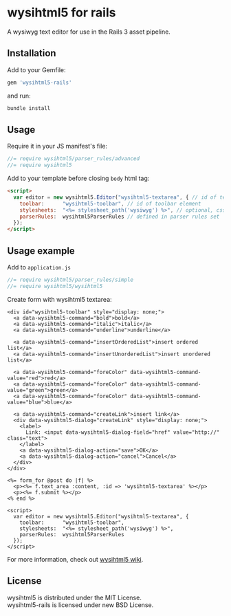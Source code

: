 # wysihtml5 for rails

A wysiwyg text editor for use in the Rails 3 asset pipeline.

## Installation

Add to your Gemfile:

```ruby
gem 'wysihtml5-rails'
```

and run:

```sh
bundle install
```

## Usage

Require it in your JS manifest's file:

```js
//= require wysihtml5/parser_rules/advanced
//= require wysihtml5
```

Add to your template before closing `body` html tag:

```html
<script>
  var editor = new wysihtml5.Editor("wysihtml5-textarea", { // id of textarea element
    toolbar:      "wysihtml5-toolbar", // id of toolbar element
    stylesheets:  "<%= stylesheet_path('wysiwyg') %>", // optional, css to style the editor's content
    parserRules:  wysihtml5ParserRules // defined in parser rules set
  });
</script>
```

## Usage example

Add to `application.js`

```js
//= require wysihtml5/parser_rules/simple
//= require wysihtml5/wysihtml5
```

Create form with wysihtml5 textarea:

```erb
<div id="wysihtml5-toolbar" style="display: none;">
  <a data-wysihtml5-command="bold">bold</a>
  <a data-wysihtml5-command="italic">italic</a>
  <a data-wysihtml5-command="underline">underline</a>

  <a data-wysihtml5-command="insertOrderedList">insert ordered list</a>
  <a data-wysihtml5-command="insertUnorderedList">insert unordered list</a>

  <a data-wysihtml5-command="foreColor" data-wysihtml5-command-value="red">red</a>
  <a data-wysihtml5-command="foreColor" data-wysihtml5-command-value="green">green</a>
  <a data-wysihtml5-command="foreColor" data-wysihtml5-command-value="blue">blue</a>

  <a data-wysihtml5-command="createLink">insert link</a>
  <div data-wysihtml5-dialog="createLink" style="display: none;">
    <label>
      Link: <input data-wysihtml5-dialog-field="href" value="http://" class="text">
    </label>
    <a data-wysihtml5-dialog-action="save">OK</a>
    <a data-wysihtml5-dialog-action="cancel">Cancel</a>
  </div>
</div>

<%= form_for @post do |f| %>
  <p><%= f.text_area :content, :id => 'wysihtml5-textarea' %></p>
  <p><%= f.submit %></p>
<% end %>

<script>
  var editor = new wysihtml5.Editor("wysihtml5-textarea", {
    toolbar:      "wysihtml5-toolbar",
    stylesheets:  "<%= stylesheet_path('wysiwyg') %>",
    parserRules:  wysihtml5ParserRules
  });
</script>
```

For more information, check out [wysihtml5 wiki](https://github.com/xing/wysihtml5/wiki).

## License

wysihtml5 is distributed under the MIT License.  
wysihtml5-rails is licensed under new BSD License.
